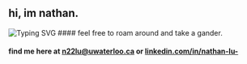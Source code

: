 ## hi, im nathan.

<img src="https://readme-typing-svg.demolab.com?font=Fira+Code&pause=1000&color=58A6FF&center=false&vCenter=true&width=435&lines=Engineering+@+ UWaterloo;Data+Science+%7C+ML+%7C+Software+Dev.;Currently+building+cool+things." alt="Typing SVG" />
#### feel free to roam around and take a gander.

#### find me here at n22lu@uwaterloo.ca or [linkedin.com/in/nathan-lu-](https://www.linkedin.com/in/nathan-lu-/)
